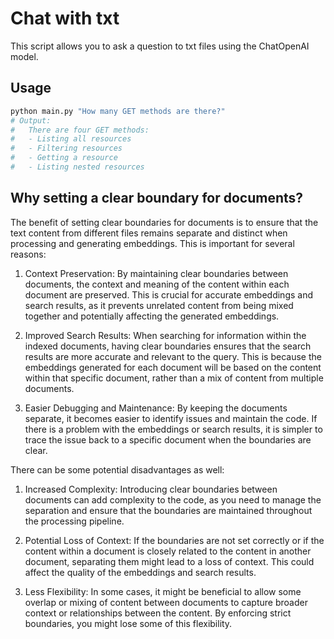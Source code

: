 # Chat with txt

This script allows you to ask a question to txt files using the ChatOpenAI model.

## Usage

```sh
python main.py "How many GET methods are there?"
# Output:
#   There are four GET methods:
#   - Listing all resources
#   - Filtering resources
#   - Getting a resource
#   - Listing nested resources
```

## Why setting a clear boundary for documents?

The benefit of setting clear boundaries for documents is to ensure that the text content from different files remains separate and distinct when processing and generating embeddings. This is important for several reasons:

1. Context Preservation: By maintaining clear boundaries between documents, the context and meaning of the content within each document are preserved. This is crucial for accurate embeddings and search results, as it prevents unrelated content from being mixed together and potentially affecting the generated embeddings.

2. Improved Search Results: When searching for information within the indexed documents, having clear boundaries ensures that the search results are more accurate and relevant to the query. This is because the embeddings generated for each document will be based on the content within that specific document, rather than a mix of content from multiple documents.

3. Easier Debugging and Maintenance: By keeping the documents separate, it becomes easier to identify issues and maintain the code. If there is a problem with the embeddings or search results, it is simpler to trace the issue back to a specific document when the boundaries are clear.

There can be some potential disadvantages as well:

1. Increased Complexity: Introducing clear boundaries between documents can add complexity to the code, as you need to manage the separation and ensure that the boundaries are maintained throughout the processing pipeline.

2. Potential Loss of Context: If the boundaries are not set correctly or if the content within a document is closely related to the content in another document, separating them might lead to a loss of context. This could affect the quality of the embeddings and search results.

3. Less Flexibility: In some cases, it might be beneficial to allow some overlap or mixing of content between documents to capture broader context or relationships between the content. By enforcing strict boundaries, you might lose some of this flexibility.